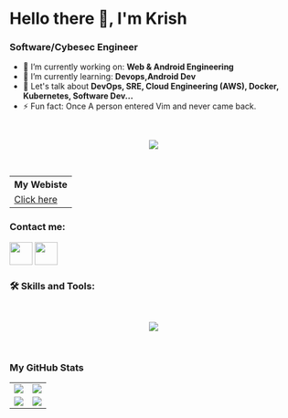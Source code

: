 # Hello there 👋, I'm Krish 
### Software/Cybesec Engineer

- 🔭 I’m currently working on: __Web & Android  Engineering__
- 🌱 I’m currently learning: __Devops,Android Dev__
- 💬 Let's talk about __DevOps, SRE, Cloud Engineering (AWS), Docker, Kubernetes, Software Dev...__
- ⚡ Fun fact: Once A person entered Vim and never came back.

<br/>
<p align="center">
  <a href="#">
      <img src="https://api.visitorbadge.io/api/VisitorHit?user=krish858&repo=github-visitors-badge&countColor=%237B1E7A" />
   </a>
</p>
<br/>


<table>
    <tr>
        <th>My Webiste</th>
    </tr>
    <tr>
        <td>
            <a href="https://krish858.github.io/portfolio/">Click here</a>
        </td>
    </tr>
</table>



### Contact me:

<a href="https://twitter.com/KrishPande9"><img src="https://www.vectorlogo.zone/logos/twitter/twitter-icon.svg" width="40" height="40"/></a>
<a href="https://www.linkedin.com/in/krishpandey858/"><img src="https://www.vectorlogo.zone/logos/linkedin/linkedin-icon.svg" width="40" height="40"/></a>

### 🛠️ Skills and Tools:
<br />

 <p align="center"> 
<img src="https://skillicons.dev/icons?i=aws,bash,java,c,cpp,cloudflare,css,devto,discord,docker,express,figma,firebase,gcp,git,github,githubactions,gitlab,heroku,html,js,ts,linux,arch,mongodb,vim,neovim,netlify,nextjs,nginx,nodejs,postgres,postman,py,react,replit,rust,prisma,mysql,stackoverflow,supabase,solidity,svg,tailwind,twitter,vercel,vite,workers&perline=8&theme=dark" />
</p


<br />
<br />

### My GitHub Stats

<table>
    <tr>
        <td>
            <img src="https://github-profile-trophy.vercel.app/?username=krish858&row=3&column=4&no-bg=true"/>
        </td>
        <td>
            <img src="https://github-readme-streak-stats.herokuapp.com/?user=krish858"/>
        </td>
    </tr>
    <tr>
        <td>
            <img src="https://github-readme-stats.vercel.app/api?username=krish858&count_private=true&show_icons=true&theme=tokyonight"/>
        </td>
        <td>
            <img src="https://github-readme-stats.vercel.app/api/top-langs/?username=krish858&langs_count=10&layout=compact&hide=php,scss,css,html,batchfile,gherkin,freemarker,xslt,tsql,ruby"/>
        </td>
    </tr>
</table>






